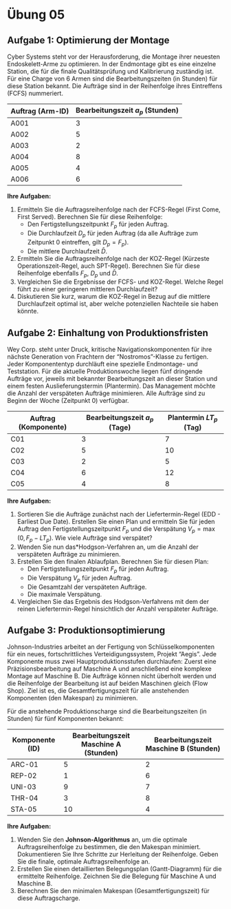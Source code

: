 # Übung 05


## Aufgabe 1: Optimierung der Montage

Cyber Systems steht vor der Herausforderung, die Montage ihrer neuesten
Endoskelett-Arme zu optimieren. In der Endmontage gibt es eine einzelne
Station, die für die finale Qualitätsprüfung und Kalibrierung zuständig
ist. Für eine Charge von 6 Armen sind die Bearbeitungszeiten (in
Stunden) für diese Station bekannt. Die Aufträge sind in der Reihenfolge
ihres Eintreffens (FCFS) nummeriert.

| Auftrag (Arm-ID) | Bearbeitungszeit $a_p$ (Stunden) |
|------------------|----------------------------------|
| A001             | 3                                |
| A002             | 5                                |
| A003             | 2                                |
| A004             | 8                                |
| A005             | 4                                |
| A006             | 6                                |

**Ihre Aufgaben:**

1.  Ermitteln Sie die Auftragsreihenfolge nach der FCFS-Regel (First
    Come, First Served). Berechnen Sie für diese Reihenfolge:
    - Den Fertigstellungszeitpunkt $F_p$ für jeden Auftrag.
    - Die Durchlaufzeit $D_p$ für jeden Auftrag (da alle Aufträge zum
      Zeitpunkt 0 eintreffen, gilt $D_p = F_p$).
    - Die mittlere Durchlaufzeit $\bar{D}$.
2.  Ermitteln Sie die Auftragsreihenfolge nach der KOZ-Regel (Kürzeste
    Operationszeit-Regel, auch SPT-Regel). Berechnen Sie für diese
    Reihenfolge ebenfalls $F_p$, $D_p$ und $\bar{D}$.
3.  Vergleichen Sie die Ergebnisse der FCFS- und KOZ-Regel. Welche Regel
    führt zu einer geringeren mittleren Durchlaufzeit?
4.  Diskutieren Sie kurz, warum die KOZ-Regel in Bezug auf die mittlere
    Durchlaufzeit optimal ist, aber welche potenziellen Nachteile sie
    haben könnte.

## Aufgabe 2: Einhaltung von Produktionsfristen

Wey Corp. steht unter Druck, kritische Navigationskomponenten für ihre
nächste Generation von Frachtern der “Nostromos”-Klasse zu fertigen.
Jeder Komponententyp durchläuft eine spezielle Endmontage- und
Teststation. Für die aktuelle Produktionswoche liegen fünf dringende
Aufträge vor, jeweils mit bekannter Bearbeitungszeit an dieser Station
und einem festen Auslieferungstermin (Plantermin). Das Management möchte
die Anzahl der verspäteten Aufträge minimieren. Alle Aufträge sind zu
Beginn der Woche (Zeitpunkt 0) verfügbar.

| Auftrag (Komponente) | Bearbeitungszeit $a_p$ (Tage) | Plantermin $LT_p$ (Tag) |
|----------------------|-------------------------------|-------------------------|
| C01                  | 3                             | 7                       |
| C02                  | 5                             | 10                      |
| C03                  | 2                             | 5                       |
| C04                  | 6                             | 12                      |
| C05                  | 4                             | 8                       |

**Ihre Aufgaben:**

1.  Sortieren Sie die Aufträge zunächst nach der Liefertermin-Regel
    (EDD - Earliest Due Date). Erstellen Sie einen Plan und ermitteln
    Sie für jeden Auftrag den Fertigstellungszeitpunkt $F_p$ und die
    Verspätung $V_p = \max(0, F_p - LT_p)$. Wie viele Aufträge sind
    verspätet?
2.  Wenden Sie nun das\*Hodgson-Verfahren an, um die Anzahl der
    verspäteten Aufträge zu minimieren.
3.  Erstellen Sie den finalen Ablaufplan. Berechnen Sie für diesen Plan:
    - Den Fertigstellungszeitpunkt $F_p$ für jeden Auftrag.
    - Die Verspätung $V_p$ für jeden Auftrag.
    - Die Gesamtzahl der verspäteten Aufträge.
    - Die maximale Verspätung.
4.  Vergleichen Sie das Ergebnis des Hodgson-Verfahrens mit dem der
    reinen Liefertermin-Regel hinsichtlich der Anzahl verspäteter
    Aufträge.

## Aufgabe 3: Produktionsoptimierung

Johnson-Industries arbeitet an der Fertigung von Schlüsselkomponenten
für ein neues, fortschrittliches Verteidigungssystem, Projekt “Aegis”.
Jede Komponente muss zwei Hauptproduktionsstufen durchlaufen: Zuerst
eine Präzisionsbearbeitung auf Maschine A und anschließend eine komplexe
Montage auf Maschine B. Die Aufträge können nicht überholt werden und
die Reihenfolge der Bearbeitung ist auf beiden Maschinen gleich (Flow
Shop). Ziel ist es, die Gesamtfertigungszeit für alle anstehenden
Komponenten (den Makespan) zu minimieren.

Für die anstehende Produktionscharge sind die Bearbeitungszeiten (in
Stunden) für fünf Komponenten bekannt:

| Komponente (ID) | Bearbeitungszeit Maschine A (Stunden) | Bearbeitungszeit Maschine B (Stunden) |
|----|----|----|
| ARC-01 | 5 | 2 |
| REP-02 | 1 | 6 |
| UNI-03 | 9 | 7 |
| THR-04 | 3 | 8 |
| STA-05 | 10 | 4 |

**Ihre Aufgaben:**

1.  Wenden Sie den **Johnson-Algorithmus** an, um die optimale
    Auftragsreihenfolge zu bestimmen, die den Makespan minimiert.
    Dokumentieren Sie Ihre Schritte zur Herleitung der Reihenfolge.
    Geben Sie die finale, optimale Auftragsreihenfolge an.
2.  Erstellen Sie einen detaillierten Belegungsplan (Gantt-Diagramm) für
    die ermittelte Reihenfolge. Zeichnen Sie die Belegung für Maschine A
    und Maschine B.
3.  Berechnen Sie den minimalen Makespan (Gesamtfertigungszeit) für
    diese Auftragscharge.
